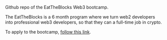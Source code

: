 Github repo of the EatTheBlocks Web3 bootcamp.

The EatTheBlocks is a 6 month program where we turn web2 developers into professional web3 developers, so that they can a full-time job in crypto.

To apply to the bootcamp, [follow this link](https://forms.gle/xgyALupQp6Q5jk6M8). 
